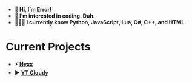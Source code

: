 - **👋 Hi, I’m Error!**
- **👀 I’m interested in coding. Duh.**
- **👨🏻‍💻 I currently know Python, JavaScript, Lua, C#, C++, and HTML.**

# Current Projects
- **⚡ [Nyxx](https://www.github.com/ThatError404/Nyxx)**
- **▶ [YT Cloudy]()**
